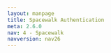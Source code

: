 ```yaml
---
layout: manpage
title: Spacewalk Authentication
meta: 2.6.0
nav: 4 - Spacewalk
navversion: nav26
---
```


